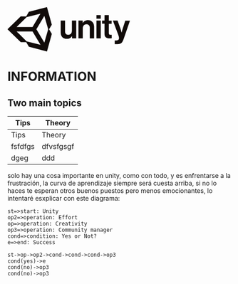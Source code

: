  <?xml version="1.0" encoding="UTF-8" standalone="no"?>
<svg
   xmlns:dc="http://purl.org/dc/elements/1.1/"
   xmlns:cc="http://creativecommons.org/ns#"
   xmlns:rdf="http://www.w3.org/1999/02/22-rdf-syntax-ns#"
   xmlns:svg="http://www.w3.org/2000/svg"
   xmlns="http://www.w3.org/2000/svg"
   width="275"
   height="100"
   viewBox="0 0 275 100"
   version="1.1"
   id="svg4">
  <metadata
     id="metadata10">
    <rdf:RDF>
      <cc:Work
         rdf:about="">
        <dc:format>image/svg+xml</dc:format>
        <dc:type
           rdf:resource="http://purl.org/dc/dcmitype/StillImage" />
        <dc:title></dc:title>
      </cc:Work>
    </rdf:RDF>
  </metadata>
  <defs
     id="defs8" />
  <path
     d="M 82.775,79.842 64.9,49.775 82.775,19.708 91.392,49.775 Z M 42.992,76.908 20.533,54.633 h 35.75 L 74.158,84.7 Z m 0,-54.358 31.075,-7.792 -17.875,30.067 H 20.442 Z M 88.642,0 48.033,10.542 41.983,20.9 29.792,20.808 0,49.775 29.792,78.742 41.983,78.65 48.033,89.008 88.642,99.642 99.55,60.133 93.408,49.867 99.55,39.6 Z m 92.216,29.242 c -5.408,0 -9.075,2.291 -11.825,6.508 h -0.183 v -5.408 h -9.533 v 39.783 h 9.716 v -22.55 c 0,-5.408 3.392,-9.167 8.067,-9.167 4.4,0 7.7,2.659 7.7,7.334 v 24.475 h 9.717 V 44.183 c 0.091,-8.708 -5.409,-14.941 -13.659,-14.941 z m -36.3,24.108 c 0,5.317 -3.025,8.983 -7.975,8.983 -4.491,0 -7.333,-2.566 -7.333,-7.241 v -24.75 h -9.717 v 26.583 c 0,8.708 4.95,14.392 13.842,14.392 5.592,0 8.708,-2.109 11.367,-5.775 h 0.275 v 4.675 h 9.35 V 30.342 H 144.65 V 53.35 Z m 55.184,-23.008 h 9.716 v 39.783 h -9.716 z m 0,-12.375 h 9.716 v 7.975 h -9.716 z m 64.808,12.375 -5.775,17.966 c -1.283,3.667 -2.292,8.709 -2.292,8.709 h -0.275 c 0,0 -1.283,-5.042 -2.566,-8.709 l -6.509,-17.966 h -10.45 l 10.725,28.325 c 2.292,6.05 3.025,8.616 3.025,10.816 0,3.3 -1.741,5.409 -5.866,5.409 h -3.759 v 8.341 h 6.234 c 8.066,0 10.908,-3.208 13.933,-12.008 L 275,30.433 H 264.55 Z M 227.608,58.483 V 37.4 h 6.234 v -6.967 h -6.234 V 17.967 h -9.716 v 12.375 h -5.5 v 6.966 h 5.5 v 23.375 c 0,7.517 5.683,9.534 10.816,9.534 4.217,0 5.317,-0.184 5.317,-0.184 v -7.7 h -2.475 c -2.292,0.092 -3.942,-0.916 -3.942,-3.85 z"
     id="path2"
     style="fill:#110b09;fill-rule:nonzero" />
</svg>

# INFORMATION

## Two main topics

Tips         |  Theory
------------ |  ------------
Tips         |     Theory
fsfdfgs      |     dfvsfgsgf
dgeg         |   ddd

solo hay una cosa importante en unity, como con todo, y es enfrentarse a la frustración, la curva de aprendizaje siempre será cuesta arriba, si no lo haces te esperan otros buenos puestos pero menos emocionantes, lo intentaré esxplicar con este diagrama:

```flow
st=>start: Unity
op2=>operation: Effort
op=>operation: Creativity
op3=>operation: Community manager
cond=>condition: Yes or Not?
e=>end: Success

st->op->op2->cond->cond->cond->op3
cond(yes)->e
cond(no)->op3
cond(no)->op3

```

